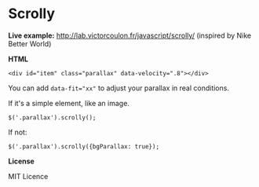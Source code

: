 Scrolly 
==============

**Live example:** http://lab.victorcoulon.fr/javascript/scrolly/ (inspired by Nike Better World)

**HTML**

    <div id="item" class="parallax" data-velocity=".8"></div>

You can add ``data-fit="xx"`` to adjust your parallax in real conditions.

If it's a simple element, like an image.
    
    $('.parallax').scrolly();

If not:

    $('.parallax').scrolly({bgParallax: true});
    
    
**License**

MIT Licence